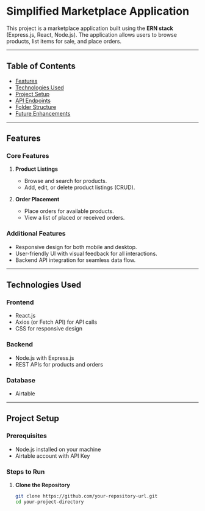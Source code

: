 # Simplified Marketplace Application  

This project is a marketplace application built using the **ERN stack** (Express.js, React, Node.js). The application allows users to browse products, list items for sale, and place orders.  

---

## Table of Contents  
- [Features](#features)  
- [Technologies Used](#technologies-used)  
- [Project Setup](#project-setup)  
- [API Endpoints](#api-endpoints)  
- [Folder Structure](#folder-structure)  
- [Future Enhancements](#future-enhancements)  

---

## Features  

### Core Features  
1. **Product Listings**  
   - Browse and search for products.  
   - Add, edit, or delete product listings (CRUD).  

2. **Order Placement**  
   - Place orders for available products.  
   - View a list of placed or received orders.  

### Additional Features  
- Responsive design for both mobile and desktop.  
- User-friendly UI with visual feedback for all interactions.  
- Backend API integration for seamless data flow.  

---

## Technologies Used  

### Frontend  
- React.js  
- Axios (or Fetch API) for API calls  
- CSS for responsive design  

### Backend  
- Node.js with Express.js  
- REST APIs for products and orders  

### Database  
- Airtable  

---

## Project Setup  

### Prerequisites  
- Node.js installed on your machine  
- Airtable account with API Key  

### Steps to Run  

1. **Clone the Repository**  
   ```bash  
   git clone https://github.com/your-repository-url.git  
   cd your-project-directory  
